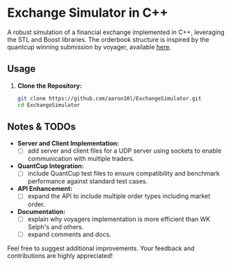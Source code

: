 # Exchange Simulator in C++
A robust simulation of a financial exchange implemented in C++, leveraging the STL and Boost libraries. The orderbook structure is inspired by the quantcup winning submission by voyager, available [here](https://web.archive.org/web/20141222151051/https://dl.dropboxusercontent.com/u/3001534/engine.c).

## Usage

1. **Clone the Repository:**
   ```bash
   git clone https://github.com/aaron10l/ExchangeSimulator.git
   cd ExchangeSimulator
   ```
   

## Notes & TODOs
- **Server and Client Implementation:**
    - [ ] add server and client files for a UDP server using sockets to enable communication with multiple traders.

- **QuantCup Integration:**
    - [ ] include QuantCup test files to ensure compatibility and benchmark performance against standard test cases.

- **API Enhancement:**
    - [ ] expand the API to include multiple order types including market order.

- **Documentation:**
    - [ ] explain why voyagers implementation is more efficient than WK Selph's and others.
    - [ ] expand comments and docs.

Feel free to suggest additional improvements. Your feedback and contributions are highly appreciated!